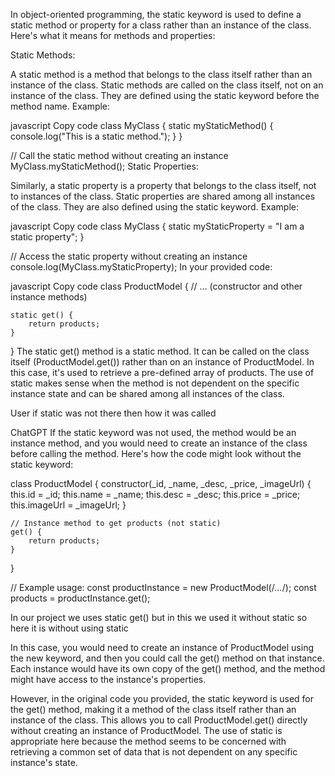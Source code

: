 In object-oriented programming, the static keyword is used to define a static method or property for a class rather than an instance of the class. Here's what it means for methods and properties:

Static Methods:

A static method is a method that belongs to the class itself rather than an instance of the class.
Static methods are called on the class itself, not on an instance of the class.
They are defined using the static keyword before the method name.
Example:

javascript
Copy code
class MyClass {
static myStaticMethod() {
console.log("This is a static method.");
}
}

// Call the static method without creating an instance
MyClass.myStaticMethod();
Static Properties:

Similarly, a static property is a property that belongs to the class itself, not to instances of the class.
Static properties are shared among all instances of the class.
They are also defined using the static keyword.
Example:

javascript
Copy code
class MyClass {
static myStaticProperty = "I am a static property";
}

// Access the static property without creating an instance
console.log(MyClass.myStaticProperty);
In your provided code:

javascript
Copy code
class ProductModel {
// ... (constructor and other instance methods)

    static get() {
        return products;
    }

}
The static get() method is a static method. It can be called on the class itself (ProductModel.get()) rather than on an instance of ProductModel. In this case, it's used to retrieve a pre-defined array of products. The use of static makes sense when the method is not dependent on the specific instance state and can be shared among all instances of the class.

User
if static was not there then how it was called

ChatGPT
If the static keyword was not used, the method would be an instance method, and you would need to create an instance of the class before calling the method. Here's how the code might look without the static keyword:

class ProductModel {
constructor(\_id, \_name, \_desc, \_price, \_imageUrl) {
this.id = \_id;
this.name = \_name;
this.desc = \_desc;
this.price = \_price;
this.imageUrl = \_imageUrl;
}

    // Instance method to get products (not static)
    get() {
        return products;
    }

}

// Example usage:
const productInstance = new ProductModel(/_..._/);
const products = productInstance.get();

In our project we uses static get()
but in this we used it without static so here it is without using static

In this case, you would need to create an instance of ProductModel using the new keyword, and then you could call the get() method on that instance. Each instance would have its own copy of the get() method, and the method might have access to the instance's properties.

However, in the original code you provided, the static keyword is used for the get() method, making it a method of the class itself rather than an instance of the class. This allows you to call ProductModel.get() directly without creating an instance of ProductModel. The use of static is appropriate here because the method seems to be concerned with retrieving a common set of data that is not dependent on any specific instance's state.
